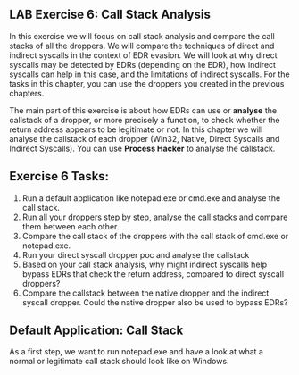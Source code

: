 ## LAB Exercise 6: Call Stack Analysis
In this exercise we will focus on call stack analysis and compare the call stacks of all the droppers. We will compare the techniques of direct and indirect syscalls in the context of EDR evasion. We will look at why direct syscalls may be detected by EDRs (depending on the EDR), how indirect syscalls can help in this case, and the limitations of indirect syscalls. For the tasks in this chapter, you can use the droppers you created in the previous chapters. 

The main part of this exercise is about how EDRs can use or **analyse** the callstack of a dropper, or more precisely a function, to check whether the return address appears to be legitimate or not. In this chapter we will analyse the callstack of each dropper (Win32, Native, Direct Syscalls and Indirect Syscalls). You can use **Process Hacker** to analyse the callstack.

## Exercise 6 Tasks: 
1. Run a default application like notepad.exe or cmd.exe and analyse the call stack.
2. Run all your droppers step by step, analyse the call stacks and compare them between each other.
4. Compare the call stack of the droppers with the call stack of cmd.exe or notepad.exe.  
5. Run your direct syscall dropper poc and analyse the callstack
6. Based on your call stack analysis, why might indirect syscalls help bypass EDRs that check the return address, compared to direct syscall droppers?
7. Compare the callstack between the native dropper and the indirect syscall dropper. Could the native dropper also be used to bypass EDRs? 


## Default Application: Call Stack
As a first step, we want to run notepad.exe and have a look at what a normal or legitimate call stack should look like on Windows.




